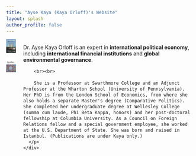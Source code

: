 ```yaml
---
title: "Ayse Kaya (Kaya Orloff)'s Website"
layout: splash
author_profile: false
---
```


<section>
  <div style="display: flex; align-items: flex-start; gap: 20px;">
    <div>
      <img src="images/globalinequalitycover.jpg" alt="Book 1" style="width: 120px; margin-bottom: 10px;" />
      <img src="images/bookcover.jpg" alt="Book 2" style="width: 120px;" />
    </div>
    <div>
      <p>
        Dr. Ayse Kaya Orloff is an expert in <strong>international political economy</strong>, including
        <strong>international financial institutions</strong> and <strong>global environmental governance</strong>.

        <br><br>

        She is a Professor at Swarthmore College and an Adjunct Professor at the Wharton School (University of Pennsylvania). Her PhD is from the London School of Economics, from where she also holds a separate Master's degree (Comparative Politics). She completed her undergraduate degree at Wellesley College (summa cum laude, Phi Beta Kappa, honors) and her post-doctoral fellowship at Columbia University. As a Council on Foreign Relations fellow and a special government employee, she worked at the U.S. Department of State. She was born and raised in Istanbul. (Publications are under Kaya only.)
      </p>
    </div>
  </div>
</section>







